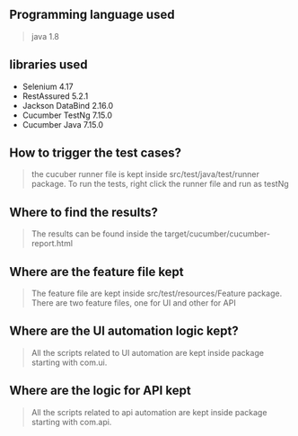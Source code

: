 ## Programming language used
>java 1.8
## libraries used
+ Selenium 4.17
+ RestAssured 5.2.1
+ Jackson DataBind 2.16.0
+ Cucumber TestNg 7.15.0
+ Cucumber Java 7.15.0

  
## How to trigger the test cases?
> the cucuber runner file is kept inside src/test/java/test/runner package. To run the tests, right click the runner file and run as testNg
## Where to find the results?
> The results can be found inside the target/cucumber/cucumber-report.html
## Where are the feature file kept
> The feature file are kept inside src/test/resources/Feature package. There are two feature files, one for UI and other for API
## Where are the UI automation logic kept?
> All the scripts related to UI automation are kept inside package starting with com.ui.
## Where are the logic for API kept
> All the scripts related to api automation are kept inside package starting with com.api.
